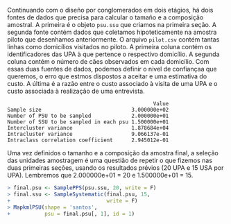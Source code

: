 



Continuando com o diseño por conglomerados em dois etágios, há dois fontes de dados que precisa para calcular o tamaño e a composição amostral. A primeira é o objeto `psu.ssu` que criamos na primeira seção. A segunda fonte contém dados que coletamos hipoteticamente na amostra piloto que desenhamos anteriormente. O arquivo `pilot.csv` contém tantas linhas como domicílios visitados no piloto. A primeira coluna contém os identificadores das UPA à que pertence o respectivo domicílio. A segunda coluna contém o número de cães observados em cada domicílio. Com essas duas fuentes de dados, podemos definir o nivel de confiançaa que queremos, o erro que estmos dispostos a aceitar e uma estimativa do custo. A última é a razão entre o custo associado à visita de uma UPA e o custo associada à realização de uma entrevista.  


```
                                               Value
Sample size                             3.000000e+02
Number of PSU to be sampled             2.000000e+01
Number of SSU to be sampled in each psu 1.500000e+01
Intercluster variance                   1.878684e+04
Intracluster variance                   9.066137e-01
Intraclass correlation coefficient      2.945012e-01
```

Uma vez definidos o tamanho e a composição da amostra final, a seleção das unidades amostragem é uma questião de repetir o que fizemos nas duas primeiras seções, usando os resultados prévios (20 UPA e 15 USA por UPA). Lembremos que 2.000000e+01 = 20 e 1.500000e+01 = 15.


```r
> final.psu <- SamplePPS(psu.ssu, 20, write = F)
> final.ssu <- SampleSystematic(final.psu, 15,
+                               write = F)
> MapkmlPSU(shape = 'santos',
+           psu = final.psu[, 1], id = 1)
```



